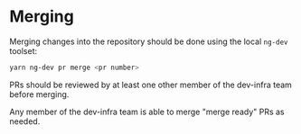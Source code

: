 # Merging

Merging changes into the repository should be done using the local `ng-dev` toolset:
```sh
yarn ng-dev pr merge <pr number>
```

PRs should be reviewed by at least one other member of the dev-infra team before merging.

Any member of the dev-infra team is able to merge "merge ready" PRs as needed.
